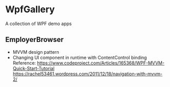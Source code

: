 # WpfGallery
 A collection of WPF demo apps

## EmployerBrowser

- MVVM design pattern
- Changing UI component in runtime with ContentControl binding
Reference:
https://www.codeproject.com/Articles/165368/WPF-MVVM-Quick-Start-Tutorial
https://rachel53461.wordpress.com/2011/12/18/navigation-with-mvvm-2/

